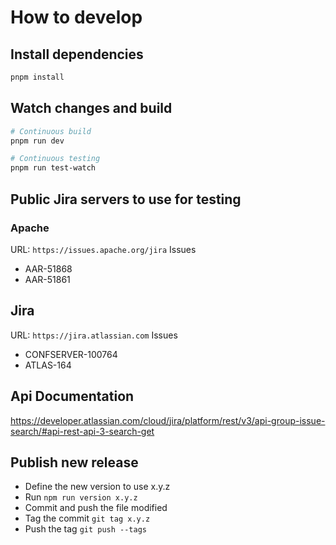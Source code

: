 # How to develop

## Install dependencies

```bash
pnpm install
```

## Watch changes and build

```bash
# Continuous build
pnpm run dev

# Continuous testing
pnpm run test-watch
```

## Public Jira servers to use for testing
### Apache
URL: `https://issues.apache.org/jira`
Issues
- AAR-51868
- AAR-51861
## Jira
URL: `https://jira.atlassian.com`
Issues
- CONFSERVER-100764
- ATLAS-164

## Api Documentation
https://developer.atlassian.com/cloud/jira/platform/rest/v3/api-group-issue-search/#api-rest-api-3-search-get

## Publish new release

- Define the new version to use x.y.z
- Run `npm run version x.y.z`
- Commit and push the file modified
- Tag the commit `git tag x.y.z`
- Push the tag `git push --tags`